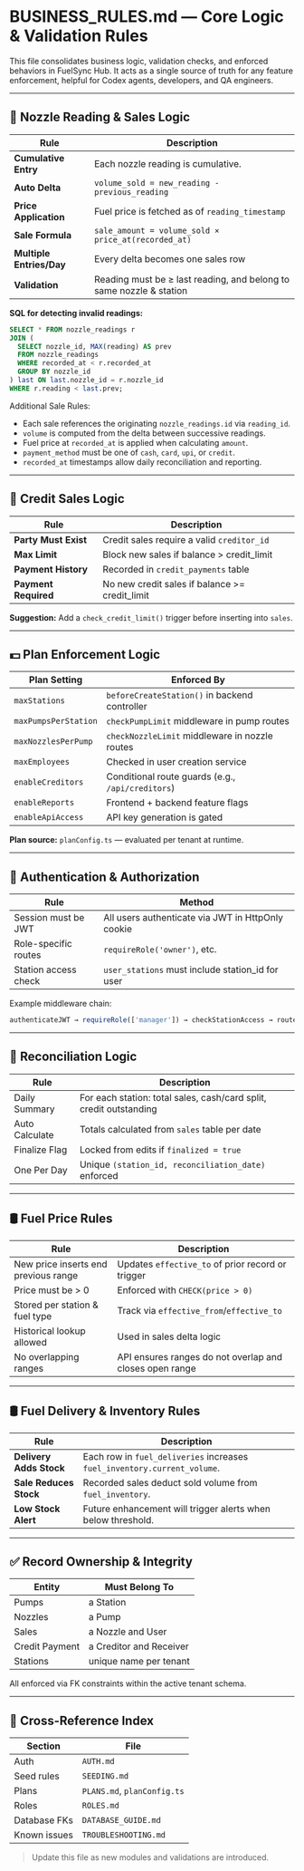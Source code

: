 # BUSINESS\_RULES.md — Core Logic & Validation Rules

This file consolidates business logic, validation checks, and enforced behaviors in FuelSync Hub. It acts as a single source of truth for any feature enforcement, helpful for Codex agents, developers, and QA engineers.

---

## 🔁 Nozzle Reading & Sales Logic

| Rule                     | Description                                                         |
| ------------------------ | ------------------------------------------------------------------- |
| **Cumulative Entry**     | Each nozzle reading is cumulative.                                  |
| **Auto Delta**           | `volume_sold = new_reading - previous_reading`                      |
| **Price Application**    | Fuel price is fetched as of `reading_timestamp`                     |
| **Sale Formula** | `sale_amount = volume_sold × price_at(recorded_at)` |
| **Multiple Entries/Day** | Every delta becomes one sales row                                   |
| **Validation**           | Reading must be ≥ last reading, and belong to same nozzle & station |

**SQL for detecting invalid readings:**

```sql
SELECT * FROM nozzle_readings r
JOIN (
  SELECT nozzle_id, MAX(reading) AS prev
  FROM nozzle_readings
  WHERE recorded_at < r.recorded_at
  GROUP BY nozzle_id
) last ON last.nozzle_id = r.nozzle_id
WHERE r.reading < last.prev;
```

Additional Sale Rules:

* Each sale references the originating `nozzle_readings.id` via `reading_id`.
* `volume` is computed from the delta between successive readings.
* Fuel price at `recorded_at` is applied when calculating `amount`.
* `payment_method` must be one of `cash`, `card`, `upi`, or `credit`.
* `recorded_at` timestamps allow daily reconciliation and reporting.

---

## 🧮 Credit Sales Logic

| Rule                 | Description                                    |
| -------------------- | ---------------------------------------------- |
| **Party Must Exist** | Credit sales require a valid `creditor_id` |
| **Max Limit**        | Block new sales if balance > credit\_limit     |
| **Payment History**  | Recorded in `credit_payments` table            |
| **Payment Required** | No new credit sales if balance >= credit_limit |

**Suggestion:** Add a `check_credit_limit()` trigger before inserting into `sales`.

---

## 💵 Plan Enforcement Logic

| Plan Setting         | Enforced By                                       |
| -------------------- | ------------------------------------------------- |
| `maxStations`        | `beforeCreateStation()` in backend controller     |
| `maxPumpsPerStation` | `checkPumpLimit` middleware in pump routes        |
| `maxNozzlesPerPump`  | `checkNozzleLimit` middleware in nozzle routes    |
| `maxEmployees`       | Checked in user creation service                  |
| `enableCreditors`    | Conditional route guards (e.g., `/api/creditors`) |
| `enableReports`      | Frontend + backend feature flags                  |
| `enableApiAccess`    | API key generation is gated                       |

**Plan source:** `planConfig.ts` — evaluated per tenant at runtime.

---

## 🔐 Authentication & Authorization

| Rule                 | Method                                            |
| -------------------- | ------------------------------------------------- |
| Session must be JWT  | All users authenticate via JWT in HttpOnly cookie |
| Role-specific routes | `requireRole('owner')`, etc.                      |
| Station access check | `user_stations` must include station\_id for user |

Example middleware chain:

```ts
authenticateJWT → requireRole(['manager']) → checkStationAccess → route handler
```

---

## 🔁 Reconciliation Logic

| Rule           | Description                                                        |
| -------------- | ------------------------------------------------------------------ |
| Daily Summary  | For each station: total sales, cash/card split, credit outstanding |
| Auto Calculate | Totals calculated from `sales` table per date                      |
| Finalize Flag  | Locked from edits if `finalized = true`                            |
| One Per Day    | Unique `(station_id, reconciliation_date)` enforced |

---

## 🛢 Fuel Price Rules

| Rule                                 | Description                                 |
| ------------------------------------ | ------------------------------------------- |
| New price inserts end previous range | Updates `effective_to` of prior record or trigger |
| Price must be > 0                    | Enforced with `CHECK(price > 0)` |
| Stored per station & fuel type       | Track via `effective_from`/`effective_to` |
| Historical lookup allowed            | Used in sales delta logic     |
| No overlapping ranges | API ensures ranges do not overlap and closes open range |

---

## 🛢 Fuel Delivery & Inventory Rules

| Rule | Description |
| --- | --- |
| **Delivery Adds Stock** | Each row in `fuel_deliveries` increases `fuel_inventory.current_volume`. |
| **Sale Reduces Stock** | Recorded sales deduct sold volume from `fuel_inventory`. |
| **Low Stock Alert** | Future enhancement will trigger alerts when below threshold. |

---

## ✅ Record Ownership & Integrity

| Entity         | Must Belong To          |
| -------------- | ----------------------- |
| Pumps          | a Station               |
| Nozzles        | a Pump                  |
| Sales          | a Nozzle and User       |
| Credit Payment | a Creditor and Receiver |
| Stations       | unique name per tenant  |

All enforced via FK constraints within the active tenant schema.

---

## 📎 Cross-Reference Index

| Section      | File                        |
| ------------ | --------------------------- |
| Auth         | `AUTH.md`                   |
| Seed rules   | `SEEDING.md`                |
| Plans        | `PLANS.md`, `planConfig.ts` |
| Roles        | `ROLES.md`                  |
| Database FKs | `DATABASE_GUIDE.md`         |
| Known issues | `TROUBLESHOOTING.md`        |

> Update this file as new modules and validations are introduced.
